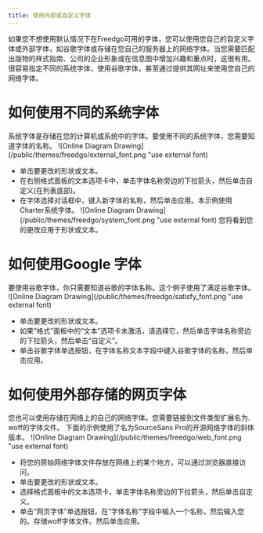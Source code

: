 ```yaml
---
title: 使用外部或自定义字体
---
```


如果您不想使用默认情况下在Freedgo可用的字体，您可以使用您自己的自定义字体或外部字体，如谷歌字体或存储在您自己的服务器上的网络字体。当您需要匹配出版物的样式指南、公司的企业形象或在信息图中增加兴趣和重点时，这很有用。
 很容易指定不同的系统字体，使用谷歌字体，甚至通过提供其网址来使用您自己的网络字体。


 
# 如何使用不同的系统字体
系统字体是存储在您的计算机或系统中的字体。要使用不同的系统字体，您需要知道字体的名称。
![Online Diagram Drawing](/public/themes/freedgo/external_font.png "use external font)
- 单击要更改的形状或文本。 
- 在右侧格式面板的文本选项卡中，单击字体名称旁边的下拉箭头，然后单击自定义(在列表底部)。 
- 在字体选择对话框中，键入新字体的名称，然后单击应用。本示例使用Charter系统字体。
![Online Diagram Drawing](/public/themes/freedgo/system_font.png "use external font) 
 您将看到您的更改应用于形状或文本。
 
# 如何使用Google 字体

要使用谷歌字体，你只需要知道谷歌的字体名称。这个例子使用了满足谷歌字体。
![Online Diagram Drawing](/public/themes/freedgo/satisfy_font.png "use external font) 
- 单击要更改的形状或文本。 
- 如果“格式”面板中的“文本”选项卡未激活，请选择它，然后单击字体名称旁边的下拉箭头，然后单击“自定义”。 
- 单击谷歌字体单选按钮，在字体名称文本字段中键入谷歌字体的名称，然后单击应用。
 
# 如何使用外部存储的网页字体 

您也可以使用存储在网络上的自己的网络字体。您需要链接到文件类型扩展名为. woff的字体文件。
下面的示例使用了名为SourceSans Pro的开源网络字体的斜体版本。
![Online Diagram Drawing](/public/themes/freedgo/web_font.png "use external font)  
- 将您的原始网络字体文件存放在网络上的某个地方，可以通过浏览器直接访问。 
- 单击要更改的形状或文本。 
- 选择格式面板中的文本选项卡，单击字体名称旁边的下拉箭头，然后单击自定义。 
- 单击“网页字体”单选按钮，在“字体名称”字段中输入一个名称，然后输入您的。存储woff字体文件。然后单击应用。




 



